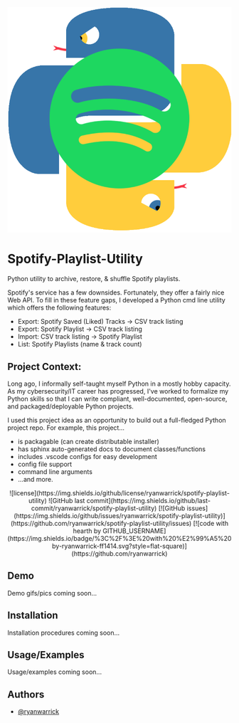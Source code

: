 
![Logo](https://github.com/ryanwarrick/spotify-playlist-utility/blob/master/docs/images/snakify.png?raw=true)

    
# Spotify-Playlist-Utility

Python utility to archive, restore, & shuffle Spotify playlists.

Spotify's service has a few downsides. Fortunately, they offer a fairly nice Web API. To fill in these feature gaps, I developed a Python cmd line utility which offers the following features:
* Export: Spotify Saved (Liked) Tracks -> CSV track listing
* Export: Spotify Playlist -> CSV track listing
* Import: CSV track listing -> Spotify Playlist
* List: Spotify Playlists (name & track count)

## Project Context:

Long ago, I informally self-taught myself Python in a mostly hobby capacity. As my cybersecurity/IT career has progressed, I've worked to formalize my Python skills so that I can write compliant, well-documented, open-source, and packaged/deployable Python projects.

I used this project idea as an opportunity to build out a full-fledged Python project repo.
For example, this project...
* is packagable (can create distributable installer)
* has sphinx auto-generated docs to document classes/functions
* includes .vscode configs for easy development
* config file support
* command line arguments
* ...and more.
<div align="center">
    ![license](https://img.shields.io/github/license/ryanwarrick/spotify-playlist-utility)
    ![GitHub last commit](https://img.shields.io/github/last-commit/ryanwarrick/spotify-playlist-utility)
    [![GitHub issues](https://img.shields.io/github/issues/ryanwarrick/spotify-playlist-utility)](https://github.com/ryanwarrick/spotify-playlist-utility/issues)
    [![code with hearth by GITHUB_USERNAME](https://img.shields.io/badge/%3C%2F%3E%20with%20%E2%99%A5%20by-ryanwarrick-ff1414.svg?style=flat-square)](https://github.com/ryanwarrick)
</div>

## Demo

Demo gifs/pics coming soon...

  
## Installation 

Installation procedures coming soon...
## Usage/Examples

Usage/examples coming soon...
  
## Authors

- [@ryanwarrick](https://www.github.com/ryanwarrick)